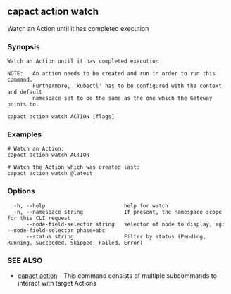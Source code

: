 ## capact action watch

Watch an Action until it has completed execution

### Synopsis


    Watch an Action until it has completed execution

    NOTE:   An action needs to be created and run in order to run this command.
            Furthermore, 'kubectl' has to be configured with the context and default
            namespace set to be the same as the one which the Gateway points to. 
    

```
capact action watch ACTION [flags]
```

### Examples

```
# Watch an Action:
capact action watch ACTION

# Watch the Action which was created last:
capact action watch @latest

```

### Options

```
  -h, --help                         help for watch
  -n, --namespace string             If present, the namespace scope for this CLI request
      --node-field-selector string   selector of node to display, eg: --node-field-selector phase=abc
      --status string                Filter by status (Pending, Running, Succeeded, Skipped, Failed, Error)
```

### SEE ALSO

* [capact action](capact_action.md)	 - This command consists of multiple subcommands to interact with target Actions

